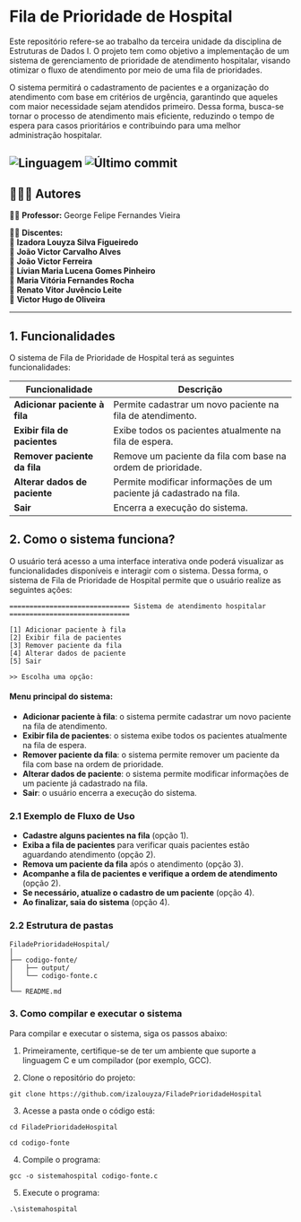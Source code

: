 # Fila de Prioridade de Hospital

Este repositório refere-se ao trabalho da terceira unidade da disciplina de Estruturas de Dados I. O projeto tem como objetivo a implementação de um sistema de gerenciamento de prioridade de atendimento hospitalar, visando otimizar o fluxo de atendimento por meio de uma fila de prioridades.

O sistema permitirá o cadastramento de pacientes e a organização do atendimento com base em critérios de urgência, garantindo que aqueles com maior necessidade sejam atendidos primeiro. Dessa forma, busca-se tornar o processo de atendimento mais eficiente, reduzindo o tempo de espera para casos prioritários e contribuindo para uma melhor administração hospitalar.

![Linguagem](https://img.shields.io/badge/linguagem-C-blue)
![Último commit](https://img.shields.io/github/last-commit/izalouyza/FiladePrioridadeHospital)
---
## 👨‍👧‍👧 Autores

👨‍🏫 **Professor:** George Felipe Fernandes Vieira

👩‍🎓 **Discentes:**  
🔹 **Izadora Louyza Silva Figueiredo**  
🔹 **João Victor Carvalho Alves**  
🔹 **João Victor Ferreira**  
🔹 **Lívian Maria Lucena Gomes Pinheiro**  
🔹 **Maria Vitória Fernandes Rocha**  
🔹 **Renato Vitor Juvêncio Leite**  
🔹 **Victor Hugo de Oliveira**

---

## 1. Funcionalidades

O sistema de Fila de Prioridade de Hospital terá as seguintes funcionalidades:

| Funcionalidade                 | Descrição                                                   |  
|---------------------------------|-------------------------------------------------------------|  
| **Adicionar paciente à fila**   | Permite cadastrar um novo paciente na fila de atendimento. |  
| **Exibir fila de pacientes**    | Exibe todos os pacientes atualmente na fila de espera.     |  
| **Remover paciente da fila**    | Remove um paciente da fila com base na ordem de prioridade.|  
| **Alterar dados de paciente**   | Permite modificar informações de um paciente já cadastrado na fila. |  
| **Sair**                        | Encerra a execução do sistema.   

## 2. Como o sistema funciona?

O usuário terá acesso a uma interface interativa onde poderá visualizar as funcionalidades disponíveis e interagir com o sistema. Dessa forma, o sistema de Fila de Prioridade de Hospital permite que o usuário realize as seguintes ações:

```
============================== Sistema de atendimento hospitalar ==============================

[1] Adicionar paciente à fila
[2] Exibir fila de pacientes
[3] Remover paciente da fila
[4] Alterar dados de paciente
[5] Sair

>> Escolha uma opção:

```
#### Menu principal do sistema:
- **Adicionar paciente à fila**: o sistema permite cadastrar um novo paciente na fila de atendimento.  
- **Exibir fila de pacientes**: o sistema exibe todos os pacientes atualmente na fila de espera.  
- **Remover paciente da fila**: o sistema permite remover um paciente da fila com base na ordem de prioridade.
- **Alterar dados de paciente**: o sistema permite modificar informações de um paciente já cadastrado na fila.
- **Sair**: o usuário encerra a execução do sistema.
  
### 2.1 Exemplo de Fluxo de Uso

- **Cadastre alguns pacientes na fila** (opção 1).  
- **Exiba a fila de pacientes** para verificar quais pacientes estão aguardando atendimento (opção 2).  
-  **Remova um paciente da fila** após o atendimento (opção 3).  
- **Acompanhe a fila de pacientes e verifique a ordem de atendimento** (opção 2).
- **Se necessário, atualize o cadastro de um paciente** (opção 4).
- **Ao finalizar, saia do sistema** (opção 4).

### 2.2 Estrutura de pastas

```
FiladePrioridadeHospital/
│
├── codigo-fonte/
│   ├── output/
│   └── codigo-fonte.c
│
└── README.md

```

### 3. Como compilar e executar o sistema

Para compilar e executar o sistema, siga os passos abaixo:

1. Primeiramente, certifique-se de ter um ambiente que suporte a linguagem C e um compilador (por exemplo, GCC).
   
2. Clone o repositório do projeto:

```
git clone https://github.com/izalouyza/FiladePrioridadeHospital
```

3. Acesse a pasta onde o código está:
   
```
cd FiladePrioridadeHospital
```
```
cd codigo-fonte
```

4. Compile o programa:

```
gcc -o sistemahospital codigo-fonte.c
```

5. Execute o programa:
   
```
.\sistemahospital
```
